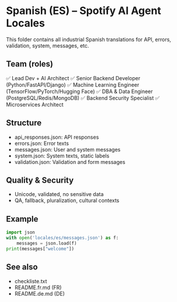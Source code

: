# Spanish (ES) – Spotify AI Agent Locales

This folder contains all industrial Spanish translations for API, errors, validation, system, messages, etc.

## Team (roles)
✅ Lead Dev + AI Architect
✅ Senior Backend Developer (Python/FastAPI/Django)
✅ Machine Learning Engineer (TensorFlow/PyTorch/Hugging Face)
✅ DBA & Data Engineer (PostgreSQL/Redis/MongoDB)
✅ Backend Security Specialist
✅ Microservices Architect

## Structure
- api_responses.json: API responses
- errors.json: Error texts
- messages.json: User and system messages
- system.json: System texts, static labels
- validation.json: Validation and form messages

## Quality & Security
- Unicode, validated, no sensitive data
- QA, fallback, pluralization, cultural contexts

## Example
```python
import json
with open('locales/es/messages.json') as f:
    messages = json.load(f)
print(messages["welcome"])
```

## See also
- checkliste.txt
- README.fr.md (FR)
- README.de.md (DE)

